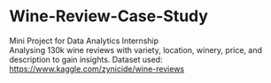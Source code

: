 # Wine-Review-Case-Study </br>
Mini Project for Data Analytics Internship </br>
Analysing 130k wine reviews with variety, location, winery, price, and description to gain insights.
Dataset used: https://www.kaggle.com/zynicide/wine-reviews
